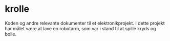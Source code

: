 # krolle
Koden og andre relevante dokumenter til et elektronikprojekt. I dette projekt har målet være at lave en robotarm, som var i stand til at spille kryds og bolle.
